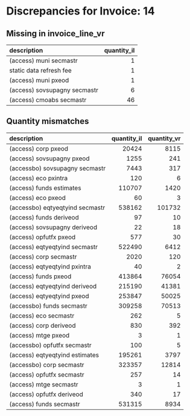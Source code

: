 # Discrepancies for Invoice: 14

## Missing in invoice_line_vr

| description                  |   quantity_il |
|:-----------------------------|--------------:|
| (access) muni secmastr       |             1 |
| static data refresh fee      |             1 |
| (access) muni pxeod          |             1 |
| (access) sovsupagny secmastr |             6 |
| (access) cmoabs secmastr     |            46 |

## Quantity mismatches

| description                     |   quantity_il |   quantity_vr |
|:--------------------------------|--------------:|--------------:|
| (access) corp pxeod             |         20424 |          8115 |
| (access) sovsupagny pxeod       |          1255 |           241 |
| (accessbo) sovsupagny secmastr  |          7443 |           317 |
| (access) eco pxintra            |           120 |             6 |
| (access) funds estimates        |        110707 |          1420 |
| (access) eco pxeod              |            60 |             3 |
| (accessbo) eqtyeqtyind secmastr |        538162 |        101732 |
| (access) funds deriveod         |            97 |            10 |
| (access) sovsupagny deriveod    |            22 |            18 |
| (access) opfutfx pxeod          |           577 |            30 |
| (access) eqtyeqtyind secmastr   |        522490 |          6412 |
| (access) corp secmastr          |          2020 |           120 |
| (access) eqtyeqtyind pxintra    |            40 |             2 |
| (access) funds pxeod            |        413864 |         76054 |
| (access) eqtyeqtyind deriveod   |        215190 |         41381 |
| (access) eqtyeqtyind pxeod      |        253847 |         50025 |
| (accessbo) funds secmastr       |        309258 |         70513 |
| (access) eco secmastr           |           262 |             5 |
| (access) corp deriveod          |           830 |           392 |
| (access) mtge pxeod             |             3 |             1 |
| (accessbo) opfutfx secmastr     |           100 |             5 |
| (access) eqtyeqtyind estimates  |        195261 |          3797 |
| (accessbo) corp secmastr        |        323357 |         12814 |
| (access) opfutfx secmastr       |           257 |            14 |
| (access) mtge secmastr          |             3 |             1 |
| (access) opfutfx deriveod       |           340 |            17 |
| (access) funds secmastr         |        531315 |          8934 |
